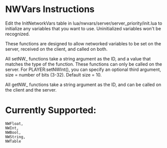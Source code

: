 # NWVars Instructions

Edit the InitNetworkVars table in lua/nwvars/server/server_priority/init.lua to initialize any variables that you want to use.
Uninitialized variables won't be recognized.

These functions are designed to allow networked variables to be set on the server, received on the client, and called on both.

All setNW_ functions take a string argument as the ID, and a value that matches the type of the function. These functions can only be called on the server.
For PLAYER:setNWInt(), you can specify an optional third argument, size = number of bits (3-32). Default size = 10.

All getNW_ functions take a string argument as the ID, and can be called on the client and the server.

# Currently Supported:

	NWFloat,
	NWInt,
	NWBool,
	NWString,
	NWTable
